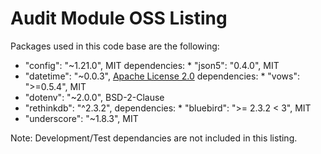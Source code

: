 # Audit Module OSS Listing

Packages used in this code base are the following:

* "config": "~1.21.0", MIT
   dependencies:
      * "json5": "0.4.0", MIT
* "datetime": "~0.0.3", [Apache License 2.0]("http://www.apache.org/licenses/LICENSE-2.0")
   dependencies:
      * "vows": ">=0.5.4", MIT
* "dotenv": "~2.0.0", BSD-2-Clause
* "rethinkdb": "^2.3.2",
   dependencies:
      * "bluebird": ">= 2.3.2 < 3", MIT
* "underscore": "~1.8.3", MIT

Note:
Development/Test dependancies are not included in this listing.
